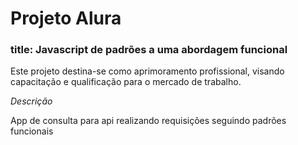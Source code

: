 <h1>Projeto Alura</h1>
<h3>title: Javascript de padrões a uma abordagem funcional</h3>
<section>
    <p>
        Este projeto destina-se como aprimoramento profissional, visando capacitação e qualificação para o mercado de trabalho.
    </p>
</section>
<section>
    <em>Descrição</em>
    <p>
        App de consulta para api realizando requisições seguindo padrões funcionais
    </p>
</section>